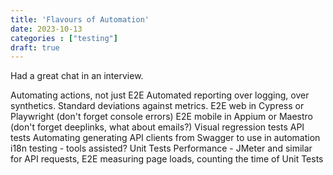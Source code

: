 ```yaml
---
title: 'Flavours of Automation'
date: 2023-10-13
categories : ["testing"]
draft: true
---
```


Had a great chat in an interview.

Automating actions, not just E2E
Automated reporting over logging, over synthetics.
Standard deviations against metrics.
E2E web in Cypress or Playwright (don't forget console errors)
E2E mobile in Appium or Maestro (don't forget deeplinks, what about emails?)
Visual regression tests
API tests
Automating generating API clients from Swagger to use in automation
i18n testing - tools assisted?
Unit Tests
Performance - JMeter and similar for API requests, E2E measuring page loads, counting the time of Unit Tests

